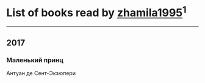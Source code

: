 # List of books read by [zhamila1995](http://vk.com/id43615118)<sup>1</sup>
---

## 2017

### Маленький принц
Антуан де Сент-Экзюпери



